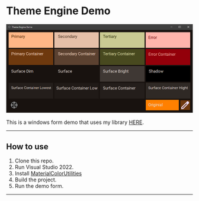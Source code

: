 # Theme Engine Demo

![Screenshot](Pics/TE_Screenshot.gif)

This is a windows form demo that uses my library [HERE](https://github.com/CSXV/ThemeEngineLibrary).

---
## How to use
1. Clone this repo.
2. Run Visual Studio 2022.
3. Install [MaterialColorUtilities](https://github.com/albi005/MaterialColorUtilities)
4. Build the project.
5. Run the demo form.

---
